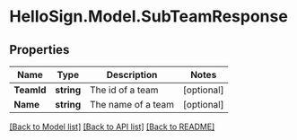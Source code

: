 # HelloSign.Model.SubTeamResponse

## Properties

Name | Type | Description | Notes
------------ | ------------- | ------------- | -------------
**TeamId** | **string** |  The id of a team  | [optional] 
**Name** | **string** |  The name of a team  | [optional] 

[[Back to Model list]](../README.md#documentation-for-models) [[Back to API list]](../README.md#documentation-for-api-endpoints) [[Back to README]](../README.md)

